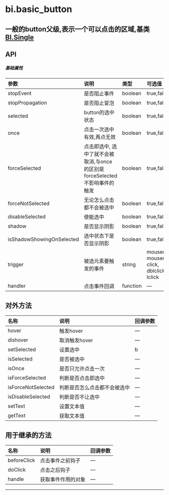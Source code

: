 # bi.basic_button

## 一般的button父级,表示一个可以点击的区域,基类[BI.Single](/core/single.md)

## API
##### 基础属性
| 参数    | 说明           | 类型  | 可选值 | 默认值
| :------ |:-------------  | :-----| :----|:----
| stopEvent | 是否阻止事件 |boolean | true,false | false |
| stopPropagation | 是否阻止冒泡 | boolean | true,false| false |
| selected | button的选中状态 | boolean | true,false |false |
| once | 点击一次选中有效,再点无效 | boolean | true,false | false|
| forceSelected | 点击即选中, 选中了就不会被取消,与once的区别是forceSelected不影响事件的触发| boolean | true,false| false|
| forceNotSelected | 无论怎么点击都不会被选中 | boolean| true,false | false|
| disableSelected | 使能选中| boolean | true,false| false|
| shadow | 是否显示阴影 | boolean| true,false| false|
| isShadowShowingOnSelected| 选中状态下是否显示阴影|boolean|  true,false | false|
| trigger | 被选元素要触发的事件 | string | mousedown, mouseup, click, dblclick, lclick | null|
| handler | 点击事件回调 | function | —| BI.emptyFn |


## 对外方法
| 名称     | 说明                           |  回调参数
| :------ |:-------------                  | :-----
| hover | 触发hover| —|
| dishover | 取消触发hover| —|
| setSelected | 设置选中| b|
| isSelected | 是否被选中| —|
| isOnce | 是否只允许点击一次| —|
| isForceSelected| 判断是否点击即选中| —|
| isForceNotSelected| 判断是否怎么点击都不会被选中|—|
| isDisableSelected| 判断是否不让选中|—|
| setText| 设置文本值|—|
| getText| 获取文本值|—|

## 用于继承的方法
| 名称     | 说明                           |  回调参数
| :------ |:-------------                  | :-----
| beforeClick | 点击事件之前钩子 | —|
| doClick | 点击之后钩子 | — |
| handle | 获取事件作用的对象 | —|


---


